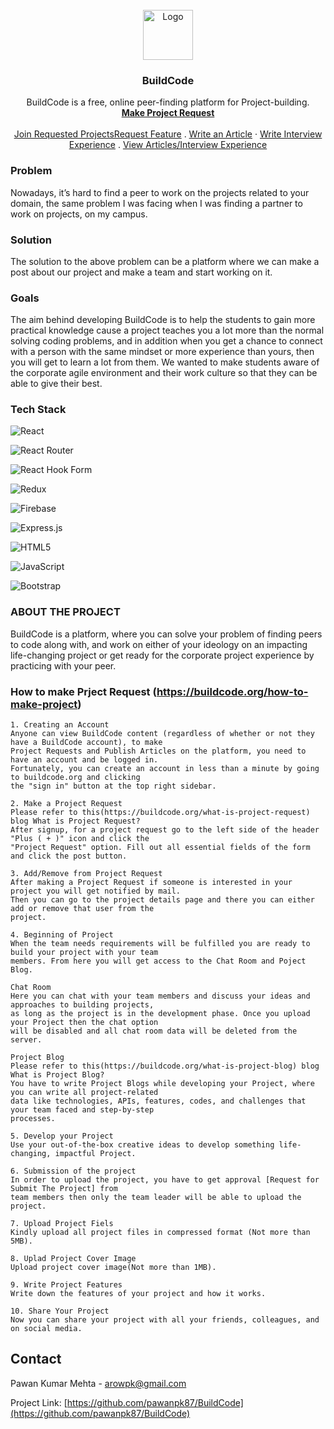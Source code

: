 <!-- PROJECT LOGO -->
<br />
<div align="center">
  <a href="https://buildcode.org/">
    <img src="https://firebasestorage.googleapis.com/v0/b/buildcode-db.appspot.com/o/BuildCode%2Fbuild-code-icon-png.png?alt=media&token=52f892c6-bbde-43bc-8a14-9c513dcefb66" alt="Logo" width="80" height="80">
  </a>

  <h3 align="center">BuildCode</h3>

  <p align="center">
    BuildCode is a free, online peer-finding platform for Project-building.
    <br />
    <a href="https://buildcode.org/project-request"><strong>Make Project Request</strong></a>
    <br />
    <br />
    <a href="https://buildcode.org/requested-projects">Join Requested ProjectsRequest Feature</a>
    .
    <a href="https://buildcode.org/articles">Write an Article</a>
    ·
    <a href="https://buildcode.org/interview-experiences/recent-interview-experience">Write Interview Experience</a>
    .
    <a href="https://buildcode.org/">View Articles/Interview Experience</a>
  </p>
</div>



### Problem
Nowadays, it’s hard to find a peer to work on the projects related to your domain, the same problem I was facing when I was finding a partner to work on projects, on my campus.

### Solution
The solution to the above problem can be a platform where we can make a post about our project and make a team and start working on it.

### Goals
The aim behind developing BuildCode is to help the students to gain more practical knowledge cause a project teaches you a lot more than the normal solving coding problems, and in addition when you get a chance to connect with a person with the same mindset or more experience than yours, then you will get to learn a lot from them. We wanted to make students aware of the corporate agile environment and their work culture so that they can be able to give their best.

###  Tech Stack
![React](https://img.shields.io/badge/react-%2320232a.svg?style=for-the-badge&logo=react&logoColor=%2361DAFB)

![React Router](https://img.shields.io/badge/React_Router-CA4245?style=for-the-badge&logo=react-router&logoColor=white)

![React Hook Form](https://img.shields.io/badge/React%20Hook%20Form-%23EC5990.svg?style=for-the-badge&logo=reacthookform&logoColor=white)

![Redux](https://img.shields.io/badge/redux-%23593d88.svg?style=for-the-badge&logo=redux&logoColor=white)

![Firebase](https://img.shields.io/badge/firebase-%23039BE5.svg?style=for-the-badge&logo=firebase)

![Express.js](https://img.shields.io/badge/express.js-%23404d59.svg?style=for-the-badge&logo=express&logoColor=%2361DAFB)

![HTML5](https://img.shields.io/badge/html5-%23E34F26.svg?style=for-the-badge&logo=html5&logoColor=white)

![JavaScript](https://img.shields.io/badge/javascript-%23323330.svg?style=for-the-badge&logo=javascript&logoColor=%23F7DF1E)

![Bootstrap](https://img.shields.io/badge/bootstrap-%23563D7C.svg?style=for-the-badge&logo=bootstrap&logoColor=white)


### ABOUT THE PROJECT
BuildCode is a platform, where you can solve your problem of finding peers to code along with, and work on either of your ideology on an impacting life-changing project or get ready for the corporate project experience by practicing with your peer.
 
### How to make Prject Request (https://buildcode.org/how-to-make-project)
```
1. Creating an Account
Anyone can view BuildCode content (regardless of whether or not they have a BuildCode account), to make 
Project Requests and Publish Articles on the platform, you need to have an account and be logged in. 
Fortunately, you can create an account in less than a minute by going to buildcode.org and clicking 
the "sign in" button at the top right sidebar.
```
```
2. Make a Project Request
Please refer to this(https://buildcode.org/what-is-project-request) blog What is Project Request?
After signup, for a project request go to the left side of the header "Plus ( + )" icon and click the 
"Project Request" option. Fill out all essential fields of the form and click the post button.
```

```
3. Add/Remove from Project Request
After making a Project Request if someone is interested in your project you will get notified by mail. 
Then you can go to the project details page and there you can either add or remove that user from the
project.
```
```
4. Beginning of Project
When the team needs requirements will be fulfilled you are ready to build your project with your team 
members. From here you will get access to the Chat Room and Poject Blog.
```
```
Chat Room
Here you can chat with your team members and discuss your ideas and approaches to building projects, 
as long as the project is in the development phase. Once you upload your Project then the chat option 
will be disabled and all chat room data will be deleted from the server.
```
```
Project Blog
Please refer to this(https://buildcode.org/what-is-project-blog) blog What is Project Blog?
You have to write Project Blogs while developing your Project, where you can write all project-related 
data like technologies, APIs, features, codes, and challenges that your team faced and step-by-step 
processes.
```
```
5. Develop your Project
Use your out-of-the-box creative ideas to develop something life-changing, impactful Project.
```
```
6. Submission of the project
In order to upload the project, you have to get approval [Request for Submit The Project] from 
team members then only the team leader will be able to upload the project.
```
```
7. Upload Project Fiels
Kindly upload all project files in compressed format (Not more than 5MB).
```
```
8. Uplad Project Cover Image
Upload project cover image(Not more than 1MB).
```
```
9. Write Project Features
Write down the features of your project and how it works.
```
```
10. Share Your Project
Now you can share your project with all your friends, colleagues, and on social media.
```

<!-- CONTACT -->
## Contact

Pawan Kumar Mehta - arowpk@gmail.com

Project Link: [https://github.com/pawanpk87/BuildCode](https://github.com/pawanpk87/BuildCode)
